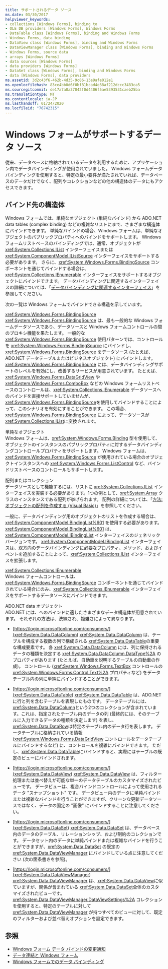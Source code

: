 ```yaml
---
title: サポートされるデータ ソース
ms.date: 03/30/2017
helpviewer_keywords:
- collections [Windows Forms], binding to
- OLE DB providers [Windows Forms], Windows Forms
- DataTable class [Windows Forms], binding and Windows Forms
- Windows Forms, data binding
- DataView class [Windows Forms], binding and Windows Forms
- DataViewManager class [Windows Forms], binding and Windows Forms
- Windows Forms, source data
- arrays [Windows Forms]
- data sources [Windows Forms]
- data providers [Windows Forms]
- DataSet class [Windows Forms], binding and Windows Forms
- data [Windows Forms], data providers
ms.assetid: 3d2c43f6-462b-4d35-9c86-13e9afe012e1
ms.openlocfilehash: 83ce4bb0d6f0bf81bcad4e38af212dccc3483ca5
ms.sourcegitcommit: de17a7a0a37042f0d4406f5ae5393531caeb25ba
ms.translationtype: MT
ms.contentlocale: ja-JP
ms.lasthandoff: 01/24/2020
ms.locfileid: "76742315"
---
```

# <a name="data-sources-supported-by-windows-forms"></a>Windows フォームがサポートするデータ ソース
従来、データベースに格納されているデータを利用するために、アプリケーション内でデータバインディングが使用されていました。 Windows フォームデータバインディングを使用すると、特定の最小要件が満たされていれば、データベースのデータだけでなく、配列やコレクションなどの他の構造体のデータにもアクセスできます。  
  
## <a name="structures-to-bind-to"></a>バインド先の構造体  
 Windows フォームでは、単純なオブジェクト (単純なバインド) から ADO.NET data tables (complex binding) などの複雑なリストにまで、さまざまな構造体にバインドできます。 単純なバインドの場合、Windows フォームは、単純なオブジェクトのパブリックプロパティへのバインドをサポートします。 Windows フォームリストベースのバインディングでは、通常、オブジェクトが <xref:System.Collections.IList> インターフェイスまたは <xref:System.ComponentModel.IListSource> インターフェイスをサポートする必要があります。 さらに、<xref:System.Windows.Forms.BindingSource> コンポーネントを通じてバインドする場合は、<xref:System.Collections.IEnumerable> インターフェイスをサポートするオブジェクトにバインドできます。 データバインディングに関連するインターフェイスの詳細については、「[データバインディングに関連するインターフェイス](interfaces-related-to-data-binding.md)」を参照してください。  
  
 次の一覧は Windows フォームでバインドできる構造を示しています。  
  
 <xref:System.Windows.Forms.BindingSource>  
 <xref:System.Windows.Forms.BindingSource> は、最も一般的な Windows フォームデータソースであり、データソースと Windows フォームコントロールの間のプロキシ機能を果たします。 一般的な <xref:System.Windows.Forms.BindingSource> 使用パターンでは、コントロールを <xref:System.Windows.Forms.BindingSource> にバインドし、<xref:System.Windows.Forms.BindingSource> をデータソース (たとえば、ADO.NET データテーブルまたはビジネスオブジェクト) にバインドします。 <xref:System.Windows.Forms.BindingSource> には、データバインディングサポートのレベルを有効にし、改善するサービスが用意されています。 たとえば、<xref:System.Windows.Forms.DataGridView> や <xref:System.Windows.Forms.ComboBox> などの Windows フォームリストベースのコントロールは、<xref:System.Collections.IEnumerable> データソースへのバインドを直接サポートしていませんが、<xref:System.Windows.Forms.BindingSource>を使用してバインドすることによって、このシナリオを有効にすることができます。 この場合、<xref:System.Windows.Forms.BindingSource> によって、データソースが <xref:System.Collections.IList>に変換されます。  
  
 単純なオブジェクト  
 Windows フォームは、<xref:System.Windows.Forms.Binding> 型を使用して、オブジェクトのインスタンスのパブリックプロパティに対するデータバインディングコントロールプロパティをサポートします。 Windows フォームは、<xref:System.Windows.Forms.BindingSource> が使用されている場合のオブジェクトインスタンスへの <xref:System.Windows.Forms.ListControl> など、バインドリストベースのコントロールもサポートします。  
  
 配列またはコレクション  
 データソースとして機能するには、リストに <xref:System.Collections.IList> インターフェイスを実装する必要があります。1つの例として、<xref:System.Array> クラスのインスタンスである配列が挙げられます。 配列の詳細については、「[方法: オブジェクトの配列を作成する (Visual Basic)](https://docs.microsoft.com/previous-versions/visualstudio/visual-studio-2010/487y7874(v=vs.100))」を参照してください。  
  
 一般に、データバインディング用のオブジェクトのリストを作成する場合は、<xref:System.ComponentModel.BindingList%601> を使用する必要があります。 <xref:System.ComponentModel.BindingList%601> は、<xref:System.ComponentModel.IBindingList> インターフェイスのジェネリックバージョンです。 <xref:System.ComponentModel.IBindingList> インターフェイスは、双方向のデータバインディングに必要なプロパティ、メソッド、およびイベントを追加することによって、<xref:System.Collections.IList> インターフェイスを拡張します。  
  
 <xref:System.Collections.IEnumerable>  
 Windows フォームコントロールは、<xref:System.Windows.Forms.BindingSource> コンポーネントを通じてバインドされている場合にのみ、<xref:System.Collections.IEnumerable> インターフェイスをサポートするデータソースにバインドできます。  
  
 ADO.NET data オブジェクト  
 ADO.NET には、へのバインドに適したさまざまなデータ構造体が用意されています。 それぞれの方法は、洗練され、複雑さによって異なります。  
  
- [https://login.microsoftonline.com/consumers/](<xref:System.Data.DataColumn>) <xref:System.Data.DataColumn> は、テーブルを構成する複数の列で構成される <xref:System.Data.DataTable>の重要な構成要素です。 各 <xref:System.Data.DataColumn> には、列に保持されるデータの種類を決定する <xref:System.Data.DataColumn.DataType%2A> のプロパティがあります (たとえば、自動車を説明するテーブルの自動車の作成)。 コントロール (<xref:System.Windows.Forms.TextBox> コントロールの <xref:System.Windows.Forms.Control.Text%2A> プロパティなど) をデータテーブル内の列に単純にバインドすることができます。  
  
- [https://login.microsoftonline.com/consumers/](<xref:System.Data.DataTable>) <xref:System.Data.DataTable> は、ADO.NET に行と列を含むテーブルを表現したものです。 データテーブルには、<xref:System.Data.DataColumn>という2つのコレクションが含まれています。これは、指定されたテーブル内のデータの列 (最終的には、そのテーブルに入力できるデータの種類を決定します) を表し、<xref:System.Data.DataRow>は特定のテーブル内のデータ行を表します。 データテーブルに格納されている情報 (<xref:System.Windows.Forms.DataGridView> コントロールをデータテーブルにバインドするなど) に、コントロールを複雑にバインドできます。 ただし、<xref:System.Data.DataTable>にバインドすると、実際にはテーブルの既定のビューにバインドされます。  
  
- [https://login.microsoftonline.com/consumers/](<xref:System.Data.DataView>) <xref:System.Data.DataView> は、フィルター処理または並べ替えが可能な単一のデータテーブルのカスタマイズされたビューです。 データビューは、複合バインドコントロールによって使用されるデータ "スナップショット" です。 データビュー内のデータに単純バインドまたは複雑なバインドを行うことができますが、クリーンな更新データソースではなく、データの固定の "画像" にバインドすることに注意してください。  
  
- [https://login.microsoftonline.com/consumers/](<xref:System.Data.DataSet>) <xref:System.Data.DataSet> は、データベース内のデータのテーブル、リレーションシップ、および制約のコレクションです。 データセット内のデータに単純バインドまたは複雑なバインドを行うことができますが、<xref:System.Data.DataSet> の既定の <xref:System.Data.DataViewManager> にバインドしている点に注意してください (次の箇条書きを参照)。  
  
- [https://login.microsoftonline.com/consumers/](<xref:System.Data.DataViewManager>) <xref:System.Data.DataViewManager> は、<xref:System.Data.DataView>に似ていますが、関係が含まれている <xref:System.Data.DataSet>全体のカスタマイズされたビューです。 <xref:System.Data.DataViewManager.DataViewSettings%2A> コレクションを使用すると、特定のテーブルに対して <xref:System.Data.DataViewManager> が持つすべてのビューに対して、既定のフィルターおよび並べ替えオプションを設定できます。  
  
## <a name="see-also"></a>参照

- [Windows フォーム データ バインドの変更通知](change-notification-in-windows-forms-data-binding.md)
- [データ連結と Windows フォーム](data-binding-and-windows-forms.md)
- [Windows フォームでのデータ バインディング](windows-forms-data-binding.md)
